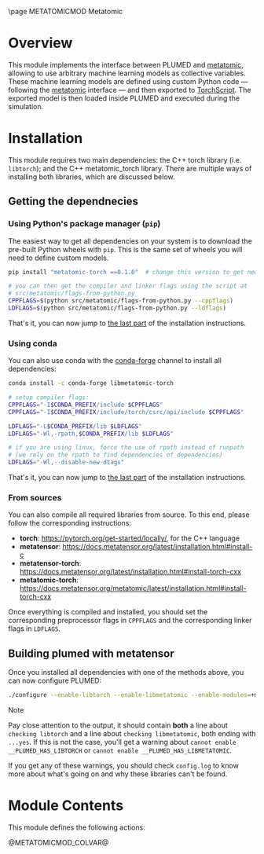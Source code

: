 \page METATOMICMOD Metatomic

<!--
description: Using arbitrary machine learning models as collective variables
authors: Guillaume Fraux
reference:
-->

# Overview

This module implements the interface between PLUMED and [metatomic], allowing to
use arbitrary machine learning models as collective variables. These machine
learning models are defined using custom Python code — following the [metatomic]
interface — and then exported to [TorchScript]. The exported model is then
loaded inside PLUMED and executed during the simulation.


# Installation

This module requires two main dependencies: the C++ torch library (i.e.
`libtorch`); and the C++ metatomic_torch library. There are multiple ways of
installing both libraries, which are discussed below.

## Getting the dependnecies

### Using Python's package manager (`pip`)

The easiest way to get all dependencies on your system is to download the
pre-built Python wheels with `pip`. This is the same set of wheels you will need
to define custom models.

```bash
pip install "metatomic-torch ==0.1.0"  # change this version to get newer releases

# you can then get the compiler and linker flags using the script at
# src/metatomic/flags-from-python.py
CPPFLAGS=$(python src/metatomic/flags-from-python.py --cppflags)
LDFLAGS=$(python src/metatomic/flags-from-python.py --ldflags)
```

That's it, you can now jump to [the last part](#building-plumed-with-metatensor)
of the installation instructions.

### Using conda

You can also use conda with the [conda-forge] channel to install all
dependencies:

```bash
conda install -c conda-forge libmetatomic-torch

# setup compiler flags:
CPPFLAGS="-I$CONDA_PREFIX/include $CPPFLAGS"
CPPFLAGS="-I$CONDA_PREFIX/include/torch/csrc/api/include $CPPFLAGS"

LDFLAGS="-L$CONDA_PREFIX/lib $LDFLAGS"
LDFLAGS="-Wl,-rpath,$CONDA_PREFIX/lib $LDFLAGS"

# if you are using linux, force the use of rpath instead of runpath
# (we rely on the rpath to find dependencies of dependencies)
LDFLAGS="-Wl,--disable-new-dtags"
```

That's it, you can now jump to [the last part](#building-plumed-with-metatensor)
of the installation instructions.

### From sources

You can also compile all required libraries from source. To this end, please
follow the corresponding instructions:

- **torch**: https://pytorch.org/get-started/locally/, for the C++ language
- **metatensor**: https://docs.metatensor.org/latest/installation.html#install-c
- **metatensor-torch**: https://docs.metatensor.org/latest/installation.html#install-torch-cxx
- **metatomic-torch**: https://docs.metatensor.org/metatomic/latest/installation.html#install-torch-cxx

Once everything is compiled and installed, you should set the corresponding
preprocessor flags in `CPPFLAGS` and the corresponding linker flags in
`LDFLAGS`.

## Building plumed with metatensor

Once you installed all dependencies with one of the methods above, you can now
configure PLUMED:

```bash
./configure --enable-libtorch --enable-libmetatomic --enable-modules=+metatomic LDFLAGS="$LDFLAGS" CPPFLAGS="$CPPFLAGS"
```

> [!note]
>
> Pay close attention to the output, it should contain **both** a line about
> `checking libtorch` and a line about `checking libmetatomic`, both ending with
> `...yes`. If this is not the case, you'll get a warning about `cannot enable
> __PLUMED_HAS_LIBTORCH` or `cannot enable __PLUMED_HAS_LIBMETATOMIC`.
>
> If you get any of these warnings, you should check `config.log` to know more
> about what's going on and why these libraries can't be found.

# Module Contents

This module defines the following actions:

@METATOMICMOD_COLVAR@


[TorchScript]: https://pytorch.org/docs/stable/jit.html
[metatomic]: https://docs.metatensor.org/metatomic/
[conda-forge]: https://conda-forge.org/

